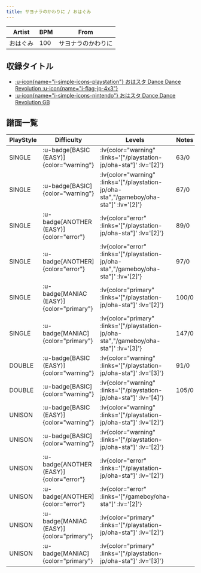 ```yaml
---
title: サヨナラのかわりに / おはぐみ
---
```


|Artist|BPM|From|
|------|---|----|
|おはぐみ|100|サヨナラのかわりに|

## 収録タイトル

- [ :u-icon{name="i-simple-icons-playstation"} おはスタ Dance Dance Revolution :u-icon{name="i-flag-jp-4x3"} ](/playstation-jp/oha-sta)
- [ :u-icon{name="i-simple-icons-nintendo"} おはスタ Dance Dance Revolution GB](/gameboy/oha-sta)

## 譜面一覧

|PlayStyle|Difficulty|Levels|Notes|Movie|
|---------|----------|------|-----|-----|
|SINGLE| :u-badge[BASIC (EASY)]{color="warning"} | :lv{color="warning" :links='["/playstation-jp/oha-sta"]' :lv='[2]'} |63/0||
|SINGLE| :u-badge[BASIC]{color="warning"} | :lv{color="warning" :links='["/playstation-jp/oha-sta","/gameboy/oha-sta"]' :lv='[2]'} |67/0||
|SINGLE| :u-badge[ANOTHER (EASY)]{color="error"} | :lv{color="error" :links='["/playstation-jp/oha-sta"]' :lv='[2]'} |89/0||
|SINGLE| :u-badge[ANOTHER]{color="error"} | :lv{color="error" :links='["/playstation-jp/oha-sta","/gameboy/oha-sta"]' :lv='[2]'} |97/0||
|SINGLE| :u-badge[MANIAC (EASY)]{color="primary"} | :lv{color="primary" :links='["/playstation-jp/oha-sta"]' :lv='[2]'} |100/0||
|SINGLE| :u-badge[MANIAC]{color="primary"} | :lv{color="primary" :links='["/playstation-jp/oha-sta","/gameboy/oha-sta"]' :lv='[3]'} |147/0||
|DOUBLE| :u-badge[BASIC (EASY)]{color="warning"} | :lv{color="warning" :links='["/playstation-jp/oha-sta"]' :lv='[3]'} |91/0||
|DOUBLE| :u-badge[BASIC]{color="warning"} | :lv{color="warning" :links='["/playstation-jp/oha-sta"]' :lv='[4]'} |105/0||
|UNISON| :u-badge[BASIC (EASY)]{color="warning"} | :lv{color="warning" :links='["/playstation-jp/oha-sta"]' :lv='[2]'} |||
|UNISON| :u-badge[BASIC]{color="warning"} | :lv{color="warning" :links='["/playstation-jp/oha-sta"]' :lv='[2]'} |||
|UNISON| :u-badge[ANOTHER (EASY)]{color="error"} | :lv{color="error" :links='["/playstation-jp/oha-sta"]' :lv='[2]'} |||
|UNISON| :u-badge[ANOTHER]{color="error"} | :lv{color="error" :links='["/gameboy/oha-sta"]' :lv='[2]'} |||
|UNISON| :u-badge[MANIAC (EASY)]{color="primary"} | :lv{color="primary" :links='["/playstation-jp/oha-sta"]' :lv='[2]'} |||
|UNISON| :u-badge[MANIAC]{color="primary"} | :lv{color="primary" :links='["/playstation-jp/oha-sta"]' :lv='[3]'} |||
